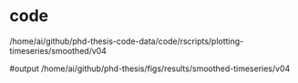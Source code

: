 


# code
/home/ai/github/phd-thesis-code-data/code/rscripts/plotting-timeseries/smoothed/v04 

#output
/home/ai/github/phd-thesis/figs/results/smoothed-timeseries/v04 



